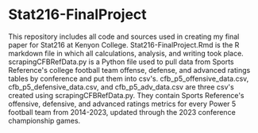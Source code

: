 # Stat216-FinalProject
This repository includes all code and sources used in creating my final paper for Stat216 at Kenyon College. 
Stat216-FinalProject.Rmd is the R markdown file in which all calculations, analysis, and writing took place.
scrapingCFBRefData.py is a Python file used to pull data from Sports Reference's college football team offense, defense, and advanced ratings tables by conference and put them into csv's.
cfb_p5_offensive_data.csv, cfb_p5_defensive_data.csv, and cfb_p5_adv_data.csv are three csv's created using scrapingCFBRefData.py. They contain Sports Reference's offensive, defensive, and advanced ratings metrics for every Power 5 football team from 2014-2023, updated through the 2023 conference championship games.
